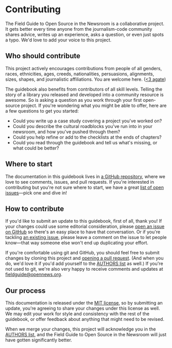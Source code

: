 # Contributing

The Field Guide to Open Source in the Newsroom is a collaborative project. It gets better every time anyone from the journalism-code community shares advice, writes up an experience, asks a question, or even just spots a typo. We'd love to add your voice to this project.

## Who should contribute

This project actively encourages contributions from people of all genders, races, ethnicities, ages, creeds, nationalities, persuasions, alignments, sizes, shapes, and journalistic affiliations. You are welcome here. ([<3 agate](https://github.com/wireservice/agate/blob/1.5.5/docs/contributing.rst))

The guidebook also benefits from contributors of all skill levels. Telling the story of a library you released and developed into a community resource is awesome. So is asking a question as you work through your first open-source project. If you're wondering what you might be able to offer, here are a few questions to get you started:

* Could you write up a case study covering a project you've worked on?
* Could you describe the cultural roadblocks you've run into in your newsroom, and how you've pushed through them?
* Could you help refine or add to the checklists at the ends of chapters?
* Could you read through the guidebook and tell us what's missing, or what could be better?

## Where to start

The documentation in this guidebook lives in [a GitHub repository](https://github.com/OpenNewsLabs/field-guide-open-source-newsroom), where we love to see comments, issues, and pull requests. If you're interested in contributing but you're not sure where to start, we have a great [list of open issues](https://github.com/OpenNewsLabs/field-guide-open-source-newsroom/issues)—pick one and dive in!

## How to contribute

If you'd like to submit an update to this guidebook, first of all, thank you! If your changes could use some editorial consideration, please [open an issue on GitHub](https://github.com/OpenNewsLabs/field-guide-open-source-newsroom/issues/new) so there's an easy place to have that conversation. Or if you're tackling [an existing issue](https://github.com/OpenNewsLabs/field-guide-open-source-newsroom/issues), please leave a comment on the issue to let people know—that way someone else won't end up duplicating your effort.

If you're comfortable using git and GitHub, you should feel free to submit changes by cloning this project and [opening a pull request](https://github.com/OpenNewsLabs/field-guide-open-source-newsroom/compare). (And when you do, we'd love it if you'd add yourself to the [AUTHORS list](https://github.com/OpenNewsLabs/field-guide-open-source-newsroom#authors) as well.) If you're not used to git, we're also very happy to receive comments and updates at [fieldguide@opennews.org](mailto:fieldguide@opennews.org).

## Our process

This documentation is released under the [MIT license](https://github.com/OpenNewsLabs/field-guide-open-source-newsroom/blob/master/LICENSE), so by submitting an update, you're agreeing to share your changes under this license as well. We may edit your work for style and consistency with the rest of the guidebook, or offer feedback about anything that might need to be revised.

When we merge your changes, this project will acknowledge you in the [AUTHORS list](https://github.com/OpenNewsLabs/field-guide-open-source-newsroom#authors), and the Field Guide to Open Source in the Newsroom will just have gotten significantly better.